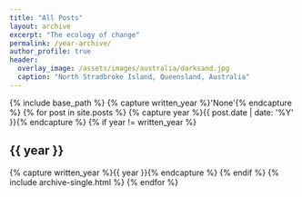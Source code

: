 ```yaml
---
title: "All Posts"
layout: archive
excerpt: "The ecology of change"
permalink: /year-archive/
author_profile: true
header:
  overlay_image: /assets/images/australia/darksand.jpg
  caption: "North Stradbroke Island, Queensland, Australia"
---
```


{% include base_path %}
{% capture written_year %}'None'{% endcapture %}
{% for post in site.posts %}
  {% capture year %}{{ post.date | date: '%Y' }}{% endcapture %}
  {% if year != written_year %}
  <h2 id="{{ year | slugify }}" class="archive__subtitle">{{ year }}</h2>
    {% capture written_year %}{{ year }}{% endcapture %}
  {% endif %}
  {% include archive-single.html %}
{% endfor %}